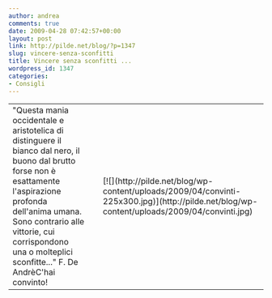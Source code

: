 ```yaml
---
author: andrea
comments: true
date: 2009-04-28 07:42:57+00:00
layout: post
link: http://pilde.net/blog/?p=1347
slug: vincere-senza-sconfitti
title: Vincere senza sconfitti ...
wordpress_id: 1347
categories:
- Consigli
---
```


<table border="0" >
<tbody >
<tr >

<td >"Questa mania occidentale e aristotelica di distinguere il bianco dal nero, il buono dal brutto forse non è esattamente l'aspirazione profonda dell'anima umana. Sono contrario alle vittorie, cui corrispondono una o molteplici sconfitte..." F. De AndrèC'hai convinto!
</td>

<td > 
</td>

<td >[![](http://pilde.net/blog/wp-content/uploads/2009/04/convinti-225x300.jpg)](http://pilde.net/blog/wp-content/uploads/2009/04/convinti.jpg)
</td>
</tr>
</tbody></table>

